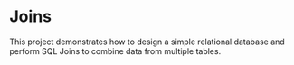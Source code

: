 # Joins
This project demonstrates how to design a simple relational database and perform SQL Joins to combine data from multiple tables.
